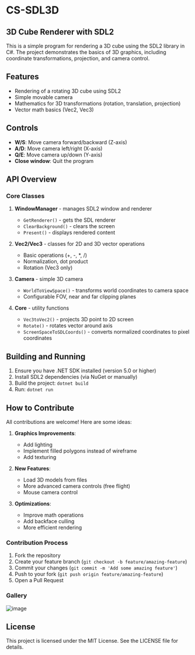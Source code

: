 # CS-SDL3D
## 3D Cube Renderer with SDL2

This is a simple program for rendering a 3D cube using the SDL2 library in C#. The project demonstrates the basics of 3D graphics, including coordinate transformations, projection, and camera control.

## Features

- Rendering of a rotating 3D cube using SDL2
- Simple movable camera
- Mathematics for 3D transformations (rotation, translation, projection)
- Vector math basics (Vec2, Vec3)

## Controls

- **W/S**: Move camera forward/backward (Z-axis)
- **A/D**: Move camera left/right (X-axis)
- **Q/E**: Move camera up/down (Y-axis)
- **Close window**: Quit the program

## API Overview

### Core Classes

1. **WindowManager** - manages SDL2 window and renderer
   - `GetRenderer()` - gets the SDL renderer
   - `ClearBackground()` - clears the screen
   - `Present()` - displays rendered content

2. **Vec2/Vec3** - classes for 2D and 3D vector operations
   - Basic operations (+, -, *, /)
   - Normalization, dot product
   - Rotation (Vec3 only)

3. **Camera** - simple 3D camera
   - `WorldToViewSpace()` - transforms world coordinates to camera space
   - Configurable FOV, near and far clipping planes

4. **Core** - utility functions
   - `Vec3toVec2()` - projects 3D point to 2D screen
   - `Rotate()` - rotates vector around axis
   - `ScreenSpaceToSDLCoords()` - converts normalized coordinates to pixel coordinates

## Building and Running

1. Ensure you have .NET SDK installed (version 5.0 or higher)
2. Install SDL2 dependencies (via NuGet or manually)
3. Build the project: `dotnet build`
4. Run: `dotnet run`

## How to Contribute

All contributions are welcome! Here are some ideas:

1. **Graphics Improvements**:
   - Add lighting
   - Implement filled polygons instead of wireframe
   - Add texturing

2. **New Features**:
   - Load 3D models from files
   - More advanced camera controls (free flight)
   - Mouse camera control

3. **Optimizations**:
   - Improve math operations
   - Add backface culling
   - More efficient rendering

### Contribution Process

1. Fork the repository
2. Create your feature branch (`git checkout -b feature/amazing-feature`)
3. Commit your changes (`git commit -m 'Add some amazing feature'`)
4. Push to your fork (`git push origin feature/amazing-feature`)
5. Open a Pull Request

### Gallery

![image](https://github.com/user-attachments/assets/b8b276bb-c406-4557-ab44-5554ff99bd11)


## License

This project is licensed under the MIT License. See the LICENSE file for details.
